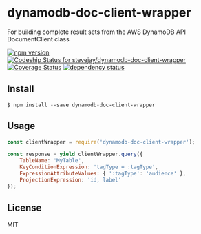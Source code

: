 # dynamodb-doc-client-wrapper

For building complete result sets from the AWS DynamoDB API DocumentClient class

[![npm version](https://badge.fury.io/js/dynamodb-doc-client-wrapper.svg)](https://badge.fury.io/js/dynamodb-doc-client-wrapper)
[![Codeship Status for stevejay/dynamodb-doc-client-wrapper](https://app.codeship.com/projects/d832c8d0-a77d-0134-c8f7-7eca77d71521/status?branch=master)](https://app.codeship.com/projects/191146)
[![Coverage Status](https://coveralls.io/repos/github/stevejay/dynamodb-doc-client-wrapper/badge.svg?branch=master)](https://coveralls.io/github/stevejay/dynamodb-doc-client-wrapper?branch=master)
[![dependency status](https://david-dm.org/stevejay/dynamodb-doc-client-wrapper.svg)](https://david-dm.org/stevejay/dynamodb-doc-client-wrapper)

## Install

```
$ npm install --save dynamodb-doc-client-wrapper
```

## Usage

```js
const clientWrapper = require('dynamodb-doc-client-wrapper');

const response = yield clientWrapper.query({
    TableName: 'MyTable',
    KeyConditionExpression: 'tagType = :tagType',
    ExpressionAttributeValues: { ':tagType': 'audience' },
    ProjectionExpression: 'id, label'
});
```

## License

MIT
